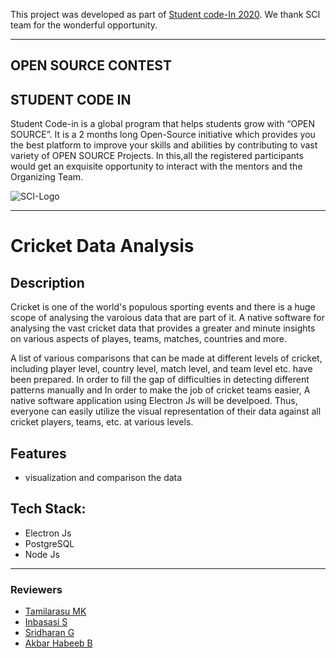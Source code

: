 This project was developed as part of [Student code-In 2020](https://scodein.tech/). We thank SCI team for the wonderful opportunity.

---

## OPEN SOURCE CONTEST

## STUDENT CODE IN
Student Code-in is a global program that helps students grow with “OPEN SOURCE”. It is a 2 months long Open-Source initiative which provides you the best platform to improve your skills and abilities by contributing to vast variety of OPEN SOURCE Projects. In this,all the registered participants would get an exquisite opportunity to interact with the mentors and the Organizing Team.

![SCI-Logo](https://encrypted-tbn0.gstatic.com/images?q=tbn:ANd9GcQSgoe-CsHHg0r3bZ9RyZ8n0_aEi2X_fNQVsxvqH4y0KMpnzbsQ&s)

---

# Cricket Data Analysis

## Description

Cricket is one of the world's populous sporting events and there is a huge scope of analysing the varoious data that are part of it. A native software for analysing the vast cricket data that provides a greater and minute insights on various aspects of playes, teams, matches, countries and more.

A list of various comparisons that can be made at different levels of cricket, including player level, country level, match level, and team level etc. have been prepared. In order to fill the gap of difficulties in detecting different patterns manually and In order to make the job of cricket teams easier, A native software application using Electron Js will be develpoed. Thus, everyone can easily utilize the visual representation of their data against all cricket players, teams, etc. at various levels.

## Features

- visualization and comparison the data

## Tech Stack: 

- Electron Js
- PostgreSQL
- Node Js

---

### Reviewers
+ [Tamilarasu MK](https://github.com/tamilarasumk731)
+ [Inbasasi S](https://github.com/InbasasiS)
+ [Sridharan G](https://github.com/smartsri18)
+ [Akbar Habeeb B](https://github.com/AkbarHabeeb)
